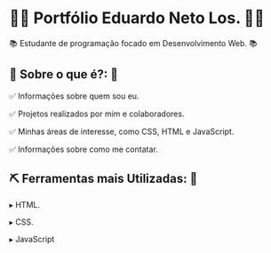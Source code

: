 # 👨‍🎓 Portfólio Eduardo Neto Los. 👨‍🎓
📚 Estudante de programação focado em Desenvolvimento Web. 📚

## 👀 Sobre o que é?: 👀

✅ Informações sobre quem sou eu.

✅ Projetos realizados por mim e colaboradores.

✅ Minhas áreas de interesse, como CSS, HTML e JavaScript.

✅ Informações sobre como me contatar.

## ⛏️ Ferramentas mais Utilizadas: 🔨

▸ HTML.

▸ CSS.

▸ JavaScript
